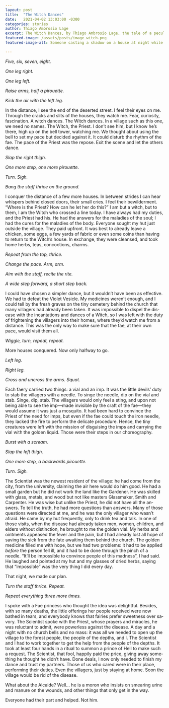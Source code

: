 ```yaml
---
layout: post
title:  "The Witch Dances"
date:   2021-04-02 13:03:00 -0300
categories: stories
author: Thiago Ambrosio Lage
excerpt: The Witch Dances, by Thiago Ambrosio Lage, the tale of a peculiar collaboration for dire times
featured-image: /assets/posts/image_witch.png
featured-image-alt: Someone casting a shadow on a house at night while someone peeks at the window, from the inside

---
```


_Five, six, seven, eight._

_One leg right._

_One leg left._

_Raise arms, half a pi­rou­ette._

_Kick the air with the left leg._

In the dis­tance, I see the end of the deser­ted street. I feel their eyes on me. Through the cracks and slits of the houses, they watch me. Fear, curi­os­ity, fas­cin­a­tion. A witch dances. The Witch dances. In a vil­lage such as this one, we need no names. The Witch, the Priest. I don’t see him, but I know he’s there, high up on the bell tower, watch­ing me. We thought about us­ing the bell to set my pace but de­cided against it. It could dis­turb the rhythm of the fae. The pace of the Priest was the re­pose. Exit the scene and let the oth­ers dance.

_Slap the right thigh._

_One more step, one more pi­rou­ette._

_Turn. Sigh._

_Bang the staff thrice on the ground._

I con­quer the dis­tance of a few more houses. In between strides I can hear whis­pers be­hind closed doors, their small cries. I feel their be­wil­der­ment. “Where is the Priest? How can he let her do this?” I am but a witch, but to them, I am the Witch who crossed a line today. I have al­ways had my du­ties, and the Priest had his. He had the an­swers for the mal­ad­ies of the soul; I had the cures for the mal­ad­ies of the body. Every­one sought my hut just out­side the vil­lage. They paid up­front. It was best to already leave a chicken, some eggs, a few yards of fab­ric or even some coins than hav­ing to re­turn to the Witch’s house. In ex­change, they were cleansed, and took home herbs, teas, con­coc­tions, charms.

_Re­peat from the top, thrice._

_Change the pace. Arm, arm._

_Aim with the staff, re­cite the rite._

_A wide step for­ward, a short step back._

I could have chosen a sim­pler dance, but it wouldn’t have been as ef­fect­ive. We had to de­feat the Vi­olet Ves­icle. My medi­cines weren’t enough, and I could tell by the fresh graves on the tiny cemetery be­hind the church that many vil­la­gers had already been taken. It was im­possible to dis­pel the dis­ease with the in­cant­a­tions and dances of a Witch, so I was left with the duty of fright­en­ing the vil­la­gers into their homes, where they’d watch me from a dis­tance. This was the only way to make sure that the fae, at their own pace, would visit them all.

_Wiggle, turn, re­peat, re­peat._

More houses conquered. Now only halfway to go.

_Left leg._

_Right leg._

_Cross and un­cross the arms. Squat._

Each faery car­ried two things: a vial and an imp. It was the little dev­ils’ duty to stab the vil­la­gers with a needle. To singe the needle, dip on the vial and stab. Singe, dip, stab. The vil­la­gers would only feel a sting, and upon not be­ing able to see the imp—made in­vis­ible by the craft of the fae—they would as­sume it was just a mos­quito. It had been hard to con­vince the Priest of the need for imps, but even if the fae could touch the iron needle, they lacked the fire to per­form the del­ic­ate pro­ced­ure. Hence, the tiny creatures were left with the mis­sion of dis­guising the imps and car­ry­ing the vial with the golden li­quid. Those were their steps in our cho­reo­graphy.

_Burst with a scream._

_Slap the left thigh._

_One more step, a back­wards pi­rou­ette._

_Turn. Sigh._

The Sci­ent­ist was the new­est res­id­ent of the vil­lage: he had come from the city, from the uni­ver­sity, claim­ing the air here would do him good. He had a small garden but he did not work the land like the Gardener. He was skilled with glass, metals, and wood but not like mas­ters Glass­maker, Smith and Car­penter. He was wise but un­like the Priest, he did not have all the an­swers. To tell the truth, he had more ques­tions than an­swers. Many of those ques­tions were dir­ec­ted at me, and he was the only vil­la­ger who wasn’t afraid. He came by my hut fre­quently, only to drink tea and talk. In one of those vis­its, when the dis­ease had already taken men, wo­men, chil­dren, and eld­ers without dis­tinc­tion, he brought to me the golden vial. My herbs and oint­ments ap­peased the fever and the pain, but I had already lost all hope of sav­ing the sick from the fate await­ing them be­hind the church. The golden medi­cine filled me with hope, but we had two prob­lems: it had to be ap­plied _be­fore_ the per­son fell ill, and it had to be done through the pinch of a needle. “It’ll be im­possible to con­vince people of this mad­ness”, I had said. He laughed and poin­ted at my hut and my glasses of dried herbs, say­ing that “im­possible” was the very thing I did every day.

That night, we made our plan.

_Turn the staff thrice. Re­peat._

_Re­peat everything three more times._

I spoke with a Fae prin­cess who thought the idea was de­light­ful. Be­sides, with so many deaths, the little of­fer­ings her people re­ceived were now bathed in tears, and every­body knows that fair­ies prefer sweet­ness over sa­vory. The Sci­ent­ist spoke with the Priest, whose pray­ers and mir­acles, he was re­luct­ant to ad­mit, were power­less against the dis­ease. A day and a night with no church bells and no mass: it was all we needed to open up the vil­lage to the forest people, the people of the depths, and I. The Sci­ent­ist and I had to work to­gether to get the help from the people of the depths. It took at least four hands in a ritual to sum­mon a prince of Hell to make such a re­quest. The Sci­ent­ist, that fool, hap­pily paid the price, giv­ing away some­thing he thought he didn’t have. Done deals, I now only needed to fin­ish my dance and trust my part­ners. Those of us who cared were in their place, per­form­ing their du­ties. Even the vil­la­gers, just by stay­ing at home. Soon the vil­lage would be rid of the dis­ease.

What about the Al­caide? Well... he is a moron who in­sists on smear­ing ur­ine and ma­nure on the wounds, and other things that only get in the way.

Every­one had their part and helped. Not him.